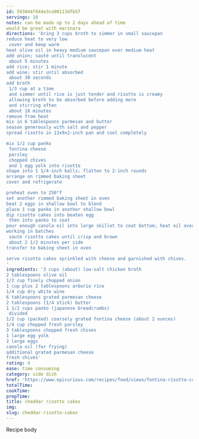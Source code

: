 ```yaml
---
id: 593044f844e3ce00113dfb57
servings: 10
notes: can be made up to 2 days ahead of time
would be great with marinara
directions: 'bring 3 cups broth to simmer in small saucepan
reduce heat to very low
 cover and keep warm
heat olive oil in heavy medium saucepan over medium heat
add onion; sauté until translucent
 about 5 minutes
add rice; stir 1 minute
add wine; stir until absorbed
 about 30 seconds
add broth
 1/3 cup at a time
 and simmer until rice is just tender and risotto is creamy
 allowing broth to be absorbed before adding more
 and stirring often
 about 18 minutes
remove from heat
mix in 6 tablespoons parmesan and butter
season generously with salt and pepper
spread risotto in 13x9x2-inch pan and cool completely

mix 1/2 cup panko
 fontina cheese
 parsley
 chopped chives
 and 1 egg yolk into risotto
shape into 1 1/4-inch balls; flatten to 2-inch rounds
arrange on rimmed baking sheet
cover and refrigerate

preheat oven to 250°f
set another rimmed baking sheet in oven
beat 2 eggs in shallow bowl to blend
place 1 cup panko in another shallow bowl
dip risotto cakes into beaten egg
 then into panko to coat
pour enough canola oil into large skillet to coat bottom; heat oil over medium-high heat
working in batches
 sauté risotto cakes until crisp and brown
 about 2 1/2 minutes per side
transfer to baking sheet in oven

serve risotto cakes sprinkled with cheese and garnished with chives.
'
ingredients: '3 cups (about) low-salt chicken broth
2 tablespoons olive oil
1/2 cup finely chopped onion
1 cup plus 2 tablespoons arborio rice
1/4 cup dry white wine
6 tablespoons grated parmesan cheese
2 tablespoons (1/4 stick) butter
1 1/2 cups panko (japanese breadcrumbs)
 divided
1/2 cup (packed) coarsely grated fontina cheese (about 2 ounces)
1/4 cup chopped fresh parsley
3 tablespoons chopped fresh chives
1 large egg yolk
2 large eggs
canola oil (for frying)
additional grated parmesan cheese
fresh chives'
rating: 4
ease: time consuming
category: side dish
href: 'https://www.epicurious.com/recipes/food/views/fontina-risotto-cakes-with-fresh-chives-231263'
totalTime:
cookTime:
prepTime:
title: cheddar risotto cakes
img:
slug: cheddar-risotto-cakes
---
```

Recipe body